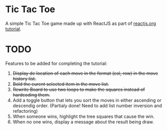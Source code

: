 # Tic Tac Toe
A simple Tic Tac Toe game made up with ReactJS as part of [reactjs.org tutorial](https://reactjs.org/tutorial/tutorial.html).

# TODO

Features to be added for completing the tutorial:

1. ~~Display de location of each move in the format (col, row) in the move history list.~~
2. ~~Bold the curent selected item in the move list.~~
3. ~~Rewrite Board to use two loops to make the squares instead of hardcoding them.~~
4. Add a toggle button that lets you sort the moves in either ascending or descendig order. (Partialy done! Need to add list number inversion and refactoring)
5. When someone wins, highlight the tree squares that cause the win.
6. When no one wins, display a message about the result being draw.
